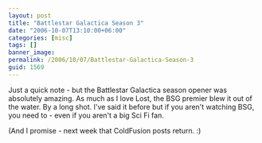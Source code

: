 ```yaml
---
layout: post
title: "Battlestar Galactica Season 3"
date: "2006-10-07T13:10:00+06:00"
categories: [misc]
tags: []
banner_image: 
permalink: /2006/10/07/Battlestar-Galactica-Season-3
guid: 1569
---
```


Just a quick note - but the Battlestar Galactica season opener was absolutely amazing. As much as I love Lost, the BSG premier blew it out of the water. By a long shot. I've said it before but if you aren't watching BSG, you need to - even if you aren't a big Sci Fi fan. 

(And I promise - next week that ColdFusion posts return. :)